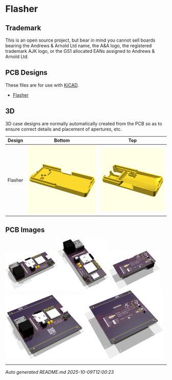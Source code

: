 # Flasher

## Trademark

This is an open source project, but bear in mind you cannot sell boards bearing the Andrews & Arnold Ltd name, the A&A logo, the registered trademark AJK logo, or the GS1 allocated EANs assigned to Andrews & Arnold Ltd.

## PCB Designs

These files are for use with [KiCAD](https://www.kicad.org).

- [Flasher](Flasher.kicad_pro)

## 3D

3D case designs are normally automatically created from the PCB so as to ensure correct details and placement of apertures, etc.

|Design|Bottom|Top|
|------|------|---|
|Flasher|<a href='FlasherB.stl'><img src='FlasherB.png' size=15%></a>|<a href='FlasherT.stl'><img src='FlasherT.png' size=15%></a>|

## PCB Images

<img src='Flasher.png' width=32%><img src='Flasher-90.png' width=32%><img src='Flasher-bottom.png' width=32%>
<img src='Flasher-panel.png' width=49%><img src='Flasher-panel-bottom.png' width=49%>

---

*Auto generated README.md 2025-10-09T12:00:23*
